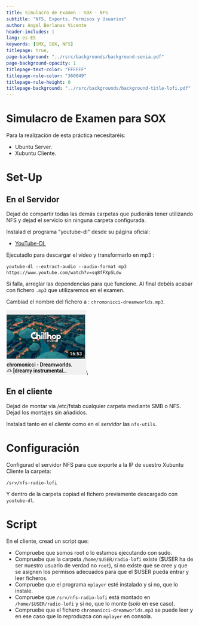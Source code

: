 ```yaml
---
title: Simulacro de Examen - SOX - NFS
subtitle: "NFS, Exports, Permisos y Usuarios"
author: Angel Berlanas Vicente
header-includes: |
lang: es-ES
keywords: [SMX, SOX, NFS]
titlepage: true,
page-background: "../rsrc/backgrounds/background-senia.pdf"
page-background-opacity: 1
titlepage-text-color: "FFFFFF"
titlepage-rule-color: "360049"
titlepage-rule-height: 0
titlepage-background: "../rsrc/backgrounds/background-title-lofi.pdf"
---
```


# Simulacro de Examen para SOX

Para la realización de esta práctica necesitaréis:

- Ubuntu Server.
- Xubuntu Cliente.

# Set-Up

## En el Servidor

Dejad de compartir todas las demás carpetas que pudieráis tener utilizando NFS
y dejad el servicio sin ninguna carpeta configurada.

Instalad el programa "youtube-dl" desde su página oficial:

- [YouTube-DL](https://youtube-dl.org/)

Ejecutadlo para descargar el vídeo y transformarlo en mp3 :

```shell
youtube-dl --extract-audio --audio-format mp3 https://www.youtube.com/watch?v=sq8fFXpSLdw
```

Si falla, arreglar las dependencias para que funcione. Al final debéis acabar con fichero `.mp3` que utilizaremos
en el examen.

Cambiad el nombre del fichero a : `chromonicci-dreamworlds.mp3`.

![Lo-fi cover](imgs/lofi-cover.png)\

## En el cliente

Dejad de montar via /etc/fstab cualquier carpeta mediante SMB o NFS. Dejad los montajes
sin añadidos.

Instalad tanto en el *cliente* como en el *servidor* las `nfs-utils`.

# Configuración

Configurad el servidor NFS para que exporte a la IP de vuestro Xubuntu Cliente la carpeta:

```
/srv/nfs-radio-lofi
```

Y dentro de la carpeta copiad el fichero previamente descargado con `youtube-dl`.

# Script

En el cliente, cread un script que:

- Compruebe que somos root o lo estamos ejecutando con sudo.
- Compruebe que la carpeta `/home/$USER/radio-lofi` existe ($USER ha de ser nuestro usuario de verdad no `root`), si no existe que se cree y que se asignen los permisos adecuados para que el $USER pueda entrar y leer ficheros.
- Compruebe que el programa `mplayer` esté instalado y si no, que lo instale.
- Compruebe que `/srv/nfs-radio-lofi` está montado en `/home/$USER/radio-lofi` y si no, que lo monte (*solo* en ese caso).
- Compruebe que el fichero `chromonicci-dreamworlds.mp3` se puede leer y en ese caso que lo reproduzca con `mplayer` en consola.




